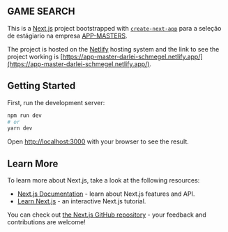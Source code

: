
## GAME SEARCH
This is a [Next.js](https://nextjs.org/) project bootstrapped with [`create-next-app`](https://github.com/vercel/next.js/tree/canary/packages/create-next-app) para a seleção de estágiario na empresa [APP-MASTERS](https://appmasters.io/en/).

The project is hosted on the [Netlify](https://www.netlify.com/) hosting system and the link to see the project working is [https://app-master-darlei-schmegel.netlify.app/](https://app-master-darlei-schmegel.netlify.app/).

## Getting Started

First, run the development server:

```bash
npm run dev
# or
yarn dev
```

Open [http://localhost:3000](http://localhost:3000) with your browser to see the result.


## Learn More

To learn more about Next.js, take a look at the following resources:

- [Next.js Documentation](https://nextjs.org/docs) - learn about Next.js features and API.
- [Learn Next.js](https://nextjs.org/learn) - an interactive Next.js tutorial.

You can check out [the Next.js GitHub repository](https://github.com/vercel/next.js/) - your feedback and contributions are welcome!

